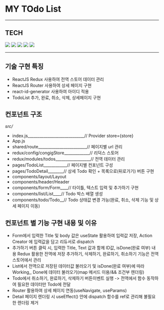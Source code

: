 # MY TOdo List
-------
## TECH
<img src="https://img.shields.io/badge/React-61DAFB?style=flat-square&logo=react&logoColor=white"/>
<img src="https://img.shields.io/badge/Redux-764ABC?style=flat-square&logo=redux&logoColor=white"/>
<img src="https://img.shields.io/badge/React Router-CA4245?style=flat-square&logo=react_router&logoColor=white"/>
<img src="https://img.shields.io/badge/Yarn-2C8EBB?style=flat-square&logo=yarn&logoColor=white"/>
<img src="https://img.shields.io/badge/styled-components-DB7093?style=flat-square&logo=styled-components&logoColor=white"/>

-------

## 기술 구현 특징
- ReactJS Redux 사용하여 전역 스토어 데이터 관리
- ReactJS Router 사용하여 상세 페이지 구현
- react-id-generator 사용하여 아이디 적용
- TodoList 추가, 완료, 취소, 삭제, 상세페이지 구현

## 컨포넌트 구조
*src/*
- index.js_____________________________// Provider store={store}
- App.js
- shared/route_________________________// 페이지별 url 관리
- redux/config/congigStore_____________// 리덕스 스토어
- redux/modules/todos__________________// 전역 데이터 관리
- pages/TodoList____________// 페이지별 컨포넌트 구성
- pages/TodoDetail________// 상세 Todo 확인 + 목록으로(뒤로가기) 버튼 구현
- components/layout/Layout
- components/header/Header
- components/form/Form____// 타이틀, 텍스트 입력 및 추가하기 구현
- components/list/List____// Todo 박스 배열 생성
- components/todo/Todo__// Todo 상태값 변경 가능(완료, 취소, 삭제 기능 및 상세 페이지 이동)

## 컨포넌트 별 기능 구현 내용 및 이유
- Form에서 입력한 Title 및 body 값은 useState 활용하여 입력값 저장, Action Creator 에 입력값을 담고 리듀서로 dispatch
- 추가하기 버튼 클릭 시, 입력한 Title, Text 값과 함께 ID값, isDone(완료 여부) 내용 Redux 활용한 전역에 저장 추가하기, 삭제하기, 완료하기, 취소하기 기능은 전역 스토어에서 관리
- List에서 전역으로 저장된 데이터값 불러오기 및 isDone(완료 여부)에 따라 Working,, Done에 데이터 불러오기(map 메서드 이용/&& 조건부 렌더링)
- Todo에서 취소하기, 완료하기, 삭제하기 버튼이벤트 실행 -> 전역에서 함수 동작하여 필요한 데이터만 Todo에 전달
- Router 활용하여 상세 페이지 연동(useNavigate, useParams)
- Detail 페이지 렌더링 시 useEffect() 안에 dispatch 함수를 ref로 관리해 불필요한 렌더링 제거
